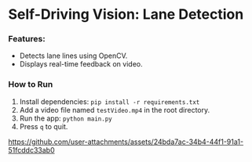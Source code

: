 
# Self-Driving Vision: Lane Detection

### Features:
- Detects lane lines using OpenCV.
- Displays real-time feedback on video.

### How to Run
1. Install dependencies: `pip install -r requirements.txt`
2. Add a video file named `testVideo.mp4` in the root directory.
3. Run the app: `python main.py`
4. Press `q` to quit.



https://github.com/user-attachments/assets/24bda7ac-34b4-44f1-91a1-51fcddc33ab0


